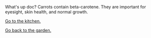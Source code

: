 What's up doc? Carrots contain beta-carotene. 
They are important for eyesight, skin health, and normal growth.

[Go to the kitchen.](../kitchen/vegetables.md)

[Go back to the garden.](../choose.md)